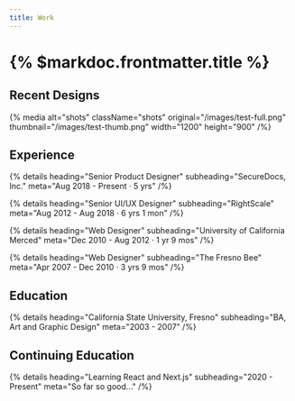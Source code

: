 ```yaml
---
title: Work
---
```


# {% $markdoc.frontmatter.title %}

## Recent Designs

{% media
  alt="shots"
  className="shots"
  original="/images/test-full.png"
  thumbnail="/images/test-thumb.png"
  width="1200"
  height="900"
/%}

## Experience

{% details heading="Senior Product Designer" subheading="SecureDocs, Inc." meta="Aug 2018 - Present · 5 yrs" /%}

{% details heading="Senior UI/UX Designer" subheading="RightScale" meta="Aug 2012 - Aug 2018 · 6 yrs 1 mon" /%}

{% details heading="Web Designer" subheading="University of California Merced" meta="Dec 2010 - Aug 2012 · 1 yr 9 mos" /%}

{% details heading="Web Designer" subheading="The Fresno Bee" meta="Apr 2007 - Dec 2010 · 3 yrs 9 mos" /%}

## Education

{% details heading="California State University, Fresno" subheading="BA, Art and Graphic Design" meta="2003 - 2007" /%}

## Continuing Education

{% details heading="Learning React and Next.js" subheading="2020 - Present" meta="So far so good..." /%}
